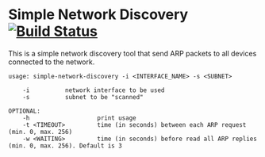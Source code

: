 # Simple Network Discovery [![Build Status](https://travis-ci.org/MrTiz9/simple-network-discovery.svg?branch=master)](https://travis-ci.org/MrTiz9/simple-network-discovery)

This is a simple network discovery tool that send ARP packets to all devices connected to the network.

```
usage: simple-network-discovery -i <INTERFACE_NAME> -s <SUBNET>

    -i          network interface to be used
    -s          subnet to be "scanned"

OPTIONAL:
    -h                   print usage
    -t <TIMEOUT>         time (in seconds) between each ARP request (min. 0, max. 256)
    -w <WAITING>         time (in seconds) before read all ARP replies (min. 0, max. 256). Default is 3
```


